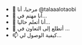 - 👋 مرحبا، أنا @talaaalotaobi
- 👀 أنا مهتم في...
- 🌱 أنا أتعلم حاليا...
- 💞️ أتطلع إلى التعاون في ...
- 📫 كيفية الوصول لي...

<!---
talaaalotaobi/talaaalotaobi هو مستودع ✨ خاص ✨ لأن "README.md" (هذا الملف) يظهر على ملفك الشخصي على GitHub.
يمكنك النقر فوق رابط المعاينة لإلقاء نظرة على التغييرات الخاصة بك.
--->
